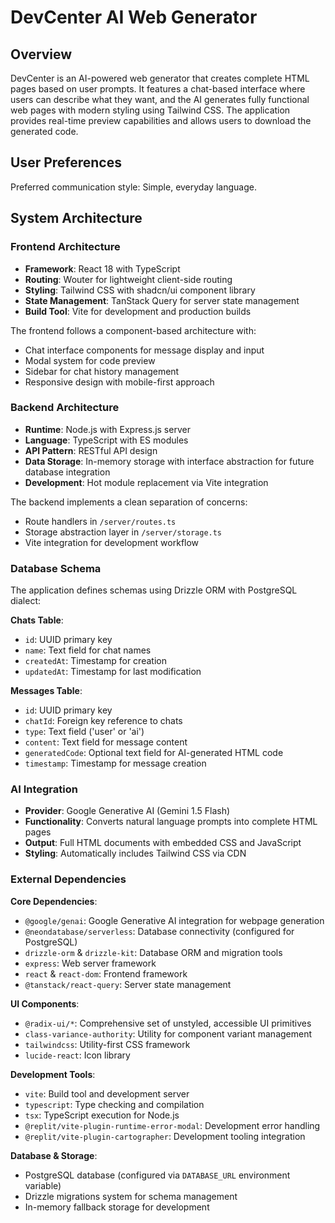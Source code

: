 # DevCenter AI Web Generator

## Overview

DevCenter is an AI-powered web generator that creates complete HTML pages based on user prompts. It features a chat-based interface where users can describe what they want, and the AI generates fully functional web pages with modern styling using Tailwind CSS. The application provides real-time preview capabilities and allows users to download the generated code.

## User Preferences

Preferred communication style: Simple, everyday language.

## System Architecture

### Frontend Architecture
- **Framework**: React 18 with TypeScript
- **Routing**: Wouter for lightweight client-side routing
- **Styling**: Tailwind CSS with shadcn/ui component library
- **State Management**: TanStack Query for server state management
- **Build Tool**: Vite for development and production builds

The frontend follows a component-based architecture with:
- Chat interface components for message display and input
- Modal system for code preview
- Sidebar for chat history management
- Responsive design with mobile-first approach

### Backend Architecture
- **Runtime**: Node.js with Express.js server
- **Language**: TypeScript with ES modules
- **API Pattern**: RESTful API design
- **Data Storage**: In-memory storage with interface abstraction for future database integration
- **Development**: Hot module replacement via Vite integration

The backend implements a clean separation of concerns:
- Route handlers in `/server/routes.ts`
- Storage abstraction layer in `/server/storage.ts`
- Vite integration for development workflow

### Database Schema
The application defines schemas using Drizzle ORM with PostgreSQL dialect:

**Chats Table**:
- `id`: UUID primary key
- `name`: Text field for chat names
- `createdAt`: Timestamp for creation
- `updatedAt`: Timestamp for last modification

**Messages Table**:
- `id`: UUID primary key
- `chatId`: Foreign key reference to chats
- `type`: Text field ('user' or 'ai')
- `content`: Text field for message content
- `generatedCode`: Optional text field for AI-generated HTML code
- `timestamp`: Timestamp for message creation

### AI Integration
- **Provider**: Google Generative AI (Gemini 1.5 Flash)
- **Functionality**: Converts natural language prompts into complete HTML pages
- **Output**: Full HTML documents with embedded CSS and JavaScript
- **Styling**: Automatically includes Tailwind CSS via CDN

### External Dependencies

**Core Dependencies**:
- `@google/genai`: Google Generative AI integration for webpage generation
- `@neondatabase/serverless`: Database connectivity (configured for PostgreSQL)
- `drizzle-orm` & `drizzle-kit`: Database ORM and migration tools
- `express`: Web server framework
- `react` & `react-dom`: Frontend framework
- `@tanstack/react-query`: Server state management

**UI Components**:
- `@radix-ui/*`: Comprehensive set of unstyled, accessible UI primitives
- `class-variance-authority`: Utility for component variant management
- `tailwindcss`: Utility-first CSS framework
- `lucide-react`: Icon library

**Development Tools**:
- `vite`: Build tool and development server
- `typescript`: Type checking and compilation
- `tsx`: TypeScript execution for Node.js
- `@replit/vite-plugin-runtime-error-modal`: Development error handling
- `@replit/vite-plugin-cartographer`: Development tooling integration

**Database & Storage**:
- PostgreSQL database (configured via `DATABASE_URL` environment variable)
- Drizzle migrations system for schema management
- In-memory fallback storage for development